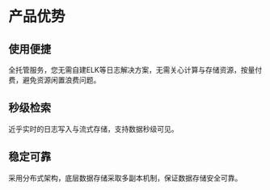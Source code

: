 # 产品优势

## 使用便捷
全托管服务，您无需自建ELK等日志解决方案，无需关心计算与存储资源，按量付费，避免资源闲置浪费问题。

## 秒级检索
近乎实时的日志写入与流式存储，支持数据秒级可见。

## 稳定可靠
采用分布式架构，底层数据存储采取多副本机制，保证数据存储安全可靠。
